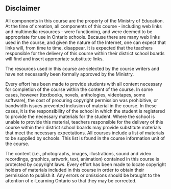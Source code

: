 ## Disclaimer

All components in this course are the property of the Ministry of Education. At the time of creation, all components of this course - including web links and multimedia resources - were functioning, and were deemed to be appropriate for use in Ontario schools. Because there are many web links used in the course, and given the nature of the Internet, one can expect that links will, from time to time, disappear. It is expected that the teachers responsible for the delivery of this course within their district school boards will find and insert appropriate substitute links.

The resources used in this course are selected by the course writers and have not necessarily been formally approved by the Ministry.

Every effort has been made to provide students with all content necessary for completion of the course within the content of the course. In some cases, however (textbooks, novels, anthologies, videotapes, some software), the cost of procuring copyright permission was prohibitive, or bandwidth issues prevented inclusion of material in the course. In these cases, it is the responsibility of the school in which the student is registered to provide the necessary materials for the student. Where the school is unable to provide this material, teachers responsible for the delivery of this course within their district school boards may provide substitute materials that meet the necessary expectations. All courses include a list of materials to be supplied by schools. This list is found in the course information unit of the course.

The content (i.e., photographs, images, illustrations, sound and video recordings, graphics, artwork, text, animation) contained in this course is protected by copyright laws. Every effort has been made to locate copyright holders of materials included in this course in order to obtain their permission to publish it. Any errors or omissions should be brought to the attention of e-Learning Ontario so that they may be corrected.
